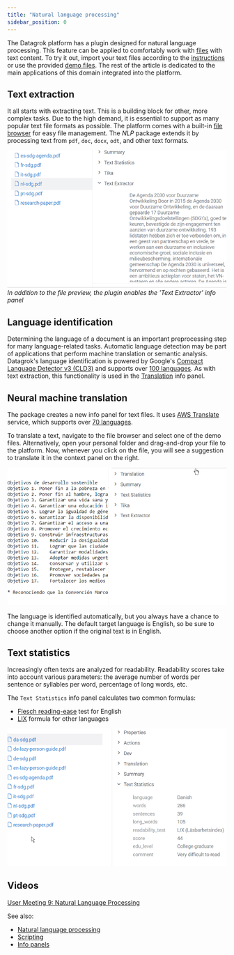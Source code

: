 ```yaml
---
title: "Natural language processing"
sidebar_position: 0
---
```


The Datagrok platform has a plugin designed for natural language processing. This feature
can be applied to comfortably work with [files](../../../../access/files/files.mdx) with text content.
To try it out, import your text files according to the [instructions](../../../../access/files/files.mdx#importing-text)
or use the provided [demo files](https://public.datagrok.ai/files/demo.testjobs.files.demofiles/nlp).
The rest of the article is dedicated to the main applications of this domain integrated into the platform.

## Text extraction

It all starts with extracting text. This is a building block for other, more
complex tasks. Due to the high demand, it is essential to support as many
popular text file formats as possible. The platform comes with a built-in
[file browser](../../../../access/files/files.mdx#file-manager) for easy file management.
The *NLP* package extends it by processing text from `pdf`, `doc`, `docx`, `odt`, and other text formats.

![Extract text from PDF](./images/nlp-text-extraction.gif)
*In addition to the file preview, the plugin enables the 'Text Extractor' info panel*

## Language identification

Determining the language of a document is an important preprocessing step for
many language-related tasks. Automatic language detection may be part of
applications that perform machine translation or semantic analysis. Datagrok's
language identification is powered by Google's [Compact Language Detector v3 (CLD3)](https://github.com/google/cld3)
and supports over [100 languages](https://github.com/google/cld3#supported-languages).
As with text extraction, this functionality is used in the [Translation](#neural-machine-translation) info panel.

## Neural machine translation

The package creates a new info panel for text files. It uses [AWS Translate](https://aws.amazon.com/translate/) service,
which supports over [70 languages](https://docs.aws.amazon.com/translate/latest/dg/what-is.html#what-is-languages).

To translate a text, navigate to the file browser and select one of the demo files.
Alternatively, open your personal folder and drag-and-drop your file to the platform.
Now, whenever you click on the file, you will see a suggestion to translate it in the context panel on the right.

![Translate text files](images/nlp-machine-translation.gif)

The language is identified automatically, but you always have a chance to change it manually.
The default target language is English, so be sure to choose another option if the original text is in English.

## Text statistics

Increasingly often texts are analyzed for readability. Readability scores take
into account various parameters: the average number of words per sentence or
syllables per word, percentage of long words, etc.

The `Text Statistics` info panel calculates two common formulas:

* [Flesch reading-ease](https://en.wikipedia.org/wiki/Flesch%E2%80%93Kincaid_readability_tests) test for English
* [LIX](https://en.wikipedia.org/wiki/Lix_(readability_test)) formula for other languages

![Calculate text statistics](images/nlp-text-statistics.gif)

## Videos

[User Meeting 9: Natural Language Processing](https://www.youtube.com/watch?v=GM3XixUFFUs&t=94s)

See also:

* [Natural language processing](https://en.wikipedia.org/wiki/Natural_language_processing)
* [Scripting](../../../../compute/scripting/scripting.mdx)
* [Info panels](../../../../explore/data-augmentation/info-panels.md)
